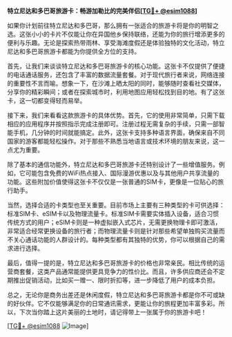 **特立尼达和多巴哥旅游卡：畅游加勒比的完美伴侣[[TG💪+ @esim1088](https://t.me/s/esim1088)]**

如果你计划前往特立尼达和多巴哥，那么拥有一张适合的旅游卡将是你的明智之选。这张小小的卡片不仅能让你在异国他乡保持联络，还能为你的旅行增添更多的便利与乐趣。无论是探索热带雨林、享受海滩度假还是体验独特的文化活动，特立尼达和多巴哥旅游卡都能为你提供全方位的支持。

首先，让我们来谈谈特立尼达和多巴哥旅游卡的核心功能。这张卡不仅提供了便捷的电话通话服务，还包含了丰富的数据流量套餐。对于现代旅行者来说，网络连接的重要性不言而喻。想象一下，在沙滩上晒太阳的同时，能够随时查看社交媒体，分享你的精彩瞬间；或者在探索城市时，利用地图应用轻松找到目的地。有了这张卡，这一切都变得轻而易举。

接下来，我们来看看这款旅游卡的具体优势。首先，它的使用非常简单，只需下载相应的应用程序并按照指示完成注册即可。注册过程无需复杂的手续，只需一部智能手机，几分钟的时间就能搞定。此外，这张卡支持多种语言界面，确保来自不同国家的游客都能轻松操作。对于那些不熟悉当地语言或技术环境的朋友来说，这一点尤为重要。

除了基本的通信功能外，特立尼达和多巴哥旅游卡还特别设计了一些增值服务。例如，它可能包含免费的WiFi热点接入、国际漫游优惠以及与其他用户共享流量的功能。这些附加价值使得这张卡不仅仅是一张普通的SIM卡，更像是一位贴心的旅行助手。

当然，选择合适的卡类型也至关重要。目前市场上主要有三种类型的卡可供选择：标准SIM卡、eSIM卡以及物理流量卡。标准SIM卡需要实体插入设备，适合习惯传统方式的用户；eSIM卡则是一种虚拟嵌入式芯片，无需更换物理卡即可激活，非常适合经常更换设备的旅行者；而物理流量卡则是针对那些希望单独购买流量而不关心通话功能的人群设计的。每种类型都有其独特的优势，你可以根据自己的需求进行选择。

最后，值得一提的是，特立尼达和多巴哥旅游卡的价格也非常亲民。相比传统的运营商套餐，这类产品通常能提供更具竞争力的性价比。而且，许多供应商还会不定期推出促销活动，比如买一赠一、限时折扣等，进一步降低了用户的成本负担。

总之，无论你是商务出差还是休闲度假，特立尼达和多巴哥旅游卡都是你不可或缺的好伙伴。它不仅能够满足你的日常通讯需求，更能让你的旅程更加丰富多彩。所以，下次当你踏上这片美丽的土地时，请记得带上一张属于你的旅游卡吧！

[[TG💪+ @esim1088](https://t.me/s/esim1088) ![Image](https://i.postimg.cc/4NQfJmqS/Snipaste-2025-05-13-00-14-12.png)]